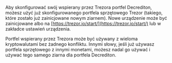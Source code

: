 Aby skonfigurować swój wspierany przez Trezora portfel Decrediton, możesz użyć już skonfigurowanego portfela sprzętowego Trezor (takiego, które zostało już zainicjowane nowym ziarnem). Nowe urządzenie może być zainicjowane albo na [https://trezor.io/start/](https://trezor.io/start/) lub w zakładce ustawień urządzenia.

Portfel wspierany przez Trezora może być używany z wieloma kryptowalutami bez żadnego konfliktu. Innymi słowy, jeśli już używasz portfela sprzętowego z innymi monetami, możesz nadal go używać i używać tego samego ziarna dla portfela Decrediton.
